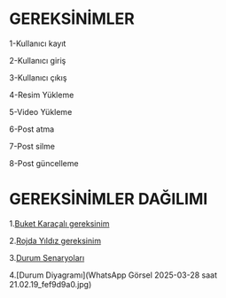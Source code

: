 ﻿# GEREKSİNİMLER
1-Kullanıcı kayıt

2-Kullanıcı giriş

3-Kullanıcı çıkış

4-Resim Yükleme

5-Video Yükleme

6-Post atma

7-Post silme

8-Post güncelleme


# GEREKSİNİMLER	DAĞILIMI


1.[Buket Karaçalı gereksinim](buket_gereksinim.md)

2.[Rojda Yıldız gereksinim](rojda_gereksinim.md)

3.[Durum Senaryoları](Durum-senaryoları.md)

4.[Durum Diyagramı](WhatsApp Görsel 2025-03-28 saat 21.02.19_fef9d9a0.jpg)






